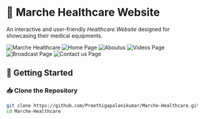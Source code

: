 # 🏥 Marche Healthcare Website

An interactive and user-friendly *Healthcare Website* designed for showcasing their medical equipments.  

![Marche Healthcare](https://img.shields.io/badge/Healthcare-Website-green?style=for-the-badge&logo=github)
![Home Page](home.png)
![Aboutus](aboutus.png)
![Videos Page](videos.png)
![Broadcast Page](broadcast.png)
![Contact us  Page](contactus.png)

## 🚀 Getting Started

### 📥 Clone the Repository
```bash
git clone https://github.com/Preethigapalanikumar/Marche-Healthcare.git
cd Marche-Healthcare

